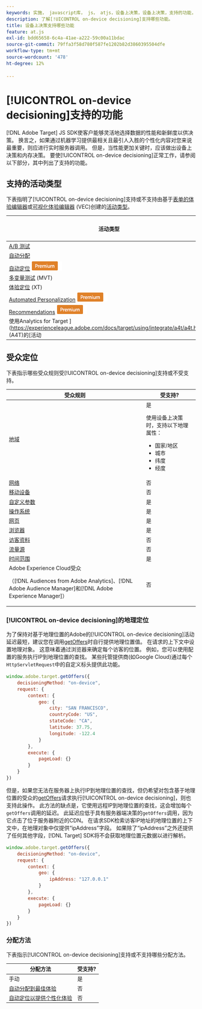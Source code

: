 ```yaml
---
keywords: 实施， javascript库， js， atjs，设备上决策，设备上决策，支持的功能， $8
description: 了解[!UICONTROL on-device decisioning]支持哪些功能。
title: 设备上决策支持哪些功能
feature: at.js
exl-id: bdd65658-6c4a-41ae-a222-59c00a11bdac
source-git-commit: 79ffa3f58d780f587fe1202b82d3860395504dfe
workflow-type: tm+mt
source-wordcount: '478'
ht-degree: 12%

---
```


# [!UICONTROL on-device decisioning]支持的功能

[!DNL Adobe Target] JS SDK使客户能够灵活地选择数据的性能和新鲜度以供决策。 换言之，如果通过机器学习提供最相关且最引人入胜的个性化内容对您来说最重要，则应进行实时服务器调用。 但是，当性能更加关键时，应该做出设备上决策和内存决策。 要使[!UICONTROL on-device decisioning]正常工作，请参阅以下部分，其中列出了支持的功能。

## 支持的活动类型

下表指明了[!UICONTROL on-device decisioning]支持或不支持由基于[表单的体验编辑器](https://experienceleague.adobe.com/docs/target/using/experiences/form-experience-composer.html)或[可视化体验编辑器](https://experienceleague.adobe.com/docs/target/using/experiences/vec/visual-experience-composer.html) (VEC)创建的[活动类型](https://experienceleague.adobe.com/docs/target/using/activities/target-activities-guide.html)。

| 活动类型 | 受支持? |
| --- | --- |
| [A/B 测试](https://experienceleague.adobe.com/docs/target/using/activities/abtest/test-ab.html) | 是 |
| [自动分配](https://experienceleague.adobe.com/docs/target/using/activities/auto-allocate/automated-traffic-allocation.html) | 否 |
| [自动定位](https://experienceleague.adobe.com/docs/target/using/activities/auto-target/auto-target-to-optimize.html) ![高级版](../../../assets/premium.png) | 否 |
| [多变量测试](https://experienceleague.adobe.com/docs/target/using/activities/multivariate-test/multivariate-testing.html) (MVT) | 否 |
| [体验定位](https://experienceleague.adobe.com/docs/target/using/activities/experience-targeting/experience-target.html) (XT) | 是 |
| [Automated Personalization](https://experienceleague.adobe.com/docs/target/using/activities/automated-personalization/automated-personalization.html) ![高级版](../../../assets/premium.png) | 否 |
| [Recommendations](https://experienceleague.adobe.com/docs/target/using/recommendations/recommendations.html) ![高级版](../../../assets/premium.png) | 否 |
| 使用Analytics for Target ](https://experienceleague.adobe.com/docs/target/using/integrate/a4t/a4t.html?) (A4T)的[活动 | 是 |

## 受众定位

下表指示哪些受众规则受[!UICONTROL on-device decisioning]支持或不受支持。

| 受众规则 | 受支持? |
| --- | --- |
| [地域](https://experienceleague.adobe.com/docs/target/using/audiences/create-audiences/categories-audiences/geo.html) | 是<P>使用设备上决策时，支持以下地理属性：<ul><li>国家/地区</li><li>城市</li><li>纬度</li><li>经度</li></ul> |
| [网络](https://experienceleague.adobe.com/docs/target/using/audiences/create-audiences/categories-audiences/network.html) | 否 |
| [移动设备](https://experienceleague.adobe.com/docs/target/using/audiences/create-audiences/categories-audiences/mobile.html) | 否 |
| [自定义参数](https://experienceleague.adobe.com/docs/target/using/audiences/create-audiences/categories-audiences/custom-parameters.html) | 是 |
| [操作系统](https://experienceleague.adobe.com/docs/target/using/audiences/create-audiences/categories-audiences/operating-system.html) | 是 |
| [网页](https://experienceleague.adobe.com/docs/target/using/audiences/create-audiences/categories-audiences/site-pages.html) | 是 |
| [浏览器](https://experienceleague.adobe.com/docs/target/using/audiences/create-audiences/categories-audiences/browser.html) | 是 |
| [访客资料](https://experienceleague.adobe.com/docs/target/using/audiences/create-audiences/categories-audiences/visitor-profile.html) | 否 |
| [流量源](https://experienceleague.adobe.com/docs/target/using/audiences/create-audiences/categories-audiences/traffic-sources.html) | 否 |
| [时间范围](https://experienceleague.adobe.com/docs/target/using/audiences/create-audiences/categories-audiences/time-frame.html) | 是 |
| Adobe Experience Cloud受众<P>（[!DNL Audiences from Adobe Analytics]、[!DNL Adobe Audience Manager]和[!DNL Adobe Experience Manager]） | 否 |

### [!UICONTROL on-device decisioning]的地理定位

为了保持对基于地理位置的Adobe的[!UICONTROL on-device decisioning]活动延迟最短，建议您在调用[getOffers](/help/dev/implement/client-side/atjs/atjs-functions/adobe-target-getoffers-atjs-2.md)时自行提供地理位置值。 在请求的上下文中设置地理对象。 这意味着通过浏览器来确定每个访客的位置。 例如，您可以使用配置的服务执行IP到地理位置的查找。 某些托管提供商(如Google Cloud)通过每个`HttpServletRequest`中的自定义标头提供此功能。

```javascript {line-numbers="true"}
window.adobe.target.getOffers({ 
    decisioningMethod: "on-device", 
    request: { 
        context: { 
            geo: { 
                city: "SAN FRANCISCO", 
                countryCode: "US", 
                stateCode: "CA", 
                latitude: 37.75, 
                longitude: -122.4 
            } 
        }, 
        execute: { 
            pageLoad: {} 
        } 
    } 
})
```

但是，如果您无法在服务器上执行IP到地理位置的查找，但仍希望对包含基于地理位置的受众的[getOffers](/help/dev/implement/client-side/atjs/atjs-functions/adobe-target-getoffers-atjs-2.md)请求执行[!UICONTROL on-device decisioning]，则也支持此操作。 此方法的缺点是，它使用远程IP到地理位置的查找，这会增加每个`getOffers`调用的延迟。 此延迟应低于具有服务器端决策的`getOffers`调用，因为它点击了位于服务器附近的CDN。 在请求SDK检索访客IP地址的地理位置的上下文中，在地理对象中仅提供“ipAddress”字段。 如果除了“ipAddress”之外还提供了任何其他字段，[!DNL Target] SDK将不会获取地理位置元数据以进行解析。

```javascript {line-numbers="true"}
window.adobe.target.getOffers({ 
    decisioningMethod: "on-device", 
    request: { 
        context: { 
            geo: { 
                ipAddress: "127.0.0.1" 
            } 
        }, 
        execute: { 
            pageLoad: {} 
        } 
    } 
})
```

### 分配方法

下表指示[!UICONTROL on-device decisioning]支持或不支持哪些分配方法。

| 分配方法 | 受支持? |
| --- | --- |
| 手动 | 是 |
| [自动分配到最佳体验](https://experienceleague.adobe.com/docs/target/using/activities/auto-allocate/automated-traffic-allocation.html) | 否 |
| [自动定位以提供个性化体验](https://experienceleague.adobe.com/docs/target/using/activities/auto-target/auto-target-to-optimize.html) | 否 |
